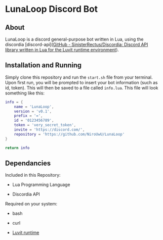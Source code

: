 # LunaLoop Discord Bot

## About

LunaLoop is a discord general-purpose bot written in Lua, using the discordia [discord-api]([GitHub - SinisterRectus/Discordia: Discord API library written in Lua for the Luvit runtime environment](https://github.com/SinisterRectus/Discordia)).

## Installation and Running

Simply clone this repository and run the `start.sh` file from your terminal. Upon first run, you will be prompted to insert your bot information (such as id, token). This will then be saved to a file called `info.lua`. This file will look something like this:

```lua
info = {
	name = 'LunaLoop',
	version = 'v0.1',
	prefix = '=',
	id = '0123456789',
	token = 'very_secret_token',
	invite = 'https://discord.com/',
	repository = 'https://github.com/NiroUwU/LunaLoop'
}

return info
```

## Dependancies

Included in this Repository:

+ Lua Programming Language

+ Discordia API

Required on your system:

+ bash

+ curl

+ [Luvit runtime](https://github.com/luvit/luvit)
